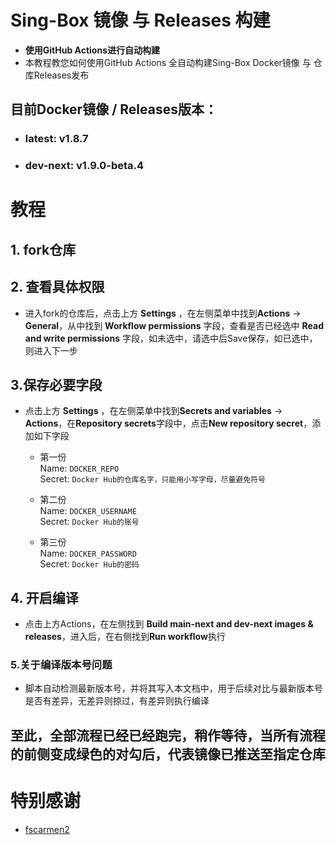 # Sing-Box 镜像 与 Releases 构建
- **使用GitHub Actions进行自动构建**
- 本教程教您如何使用GitHub Actions 全自动构建Sing-Box Docker镜像 与 仓库Releases发布

## 目前Docker镜像 / Releases版本：
 - ### **latest**: v1.8.7
 - ### **dev-next**: v1.9.0-beta.4

# 教程
## 1. fork仓库

## 2. 查看具体权限
  - 进入fork的仓库后，点击上方 **Settings** ，在左侧菜单中找到**Actions** → **General**，从中找到 **Workflow permissions** 字段，查看是否已经选中 **Read and write permissions** 字段，如未选中，请选中后Save保存，如已选中，则进入下一步

## 3.保存必要字段
  - 点击上方 **Settings** ，在左侧菜单中找到**Secrets and variables** → **Actions**，在**Repository secrets**字段中，点击**New repository secret**，添加如下字段
    - 第一份  
      Name: `DOCKER_REPO`  
      Secret: `Docker Hub的仓库名字，只能用小写字母，尽量避免符号`  

    - 第二份  
      Name: `DOCKER_USERNAME`  
      Secret: `Docker Hub的账号`  

    - 第三份  
      Name: `DOCKER_PASSWORD`  
      Secret: `Docker Hub的密码`  

## 4. 开启编译
  - 点击上方Actions，在左侧找到 **Build main-next and dev-next images & releases**，进入后，在右侧找到**Run workflow**执行

### 5.关于编译版本号问题
  - 脚本自动检测最新版本号，并将其写入本文档中，用于后续对比与最新版本号是否有差异，无差异则掠过，有差异则执行编译

## 至此，全部流程已经已经跑完，稍作等待，当所有流程的前侧变成绿色的对勾后，代表镜像已推送至指定仓库

# 特别感谢  
  - [fscarmen2](https://github.com/fscarmen2)
